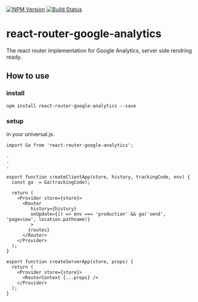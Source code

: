 [![NPM Version](https://img.shields.io/npm/v/react-router-google-analytics.svg?style=flat)](https://www.npmjs.org/package/react-router-google-analytics)
[![Build Status](https://travis-ci.org/taiyuf/react-router-google-analytics.svg?branch=master)](https://travis-ci.org/taiyuf/react-router-google-analytics)

# react-router-google-analytics

The react router implementation for Google Analytics, server side rendring ready.

## How to use

### install

```
npm install react-router-google-analytics --save
```

### setup

in your universal.js.

```
import Ga from 'react-router-google-analytics';

.
.
.

export function createClientApp(store, history, trackingCode, env) {
  const ga  = Ga(trackingCode);

  return (
    <Provider store={store}>
      <Router
         history={history}
         onUpdate={() => env === 'production' && ga('send', 'pageview', location.pathname)}
         >
        {routes}
      </Router>
    </Provider>
  );
}

export function createServerApp(store, props) {
  return (
    <Provider store={store}>
      <RouterContext {...props} />
    </Provider>
  );
}

```
